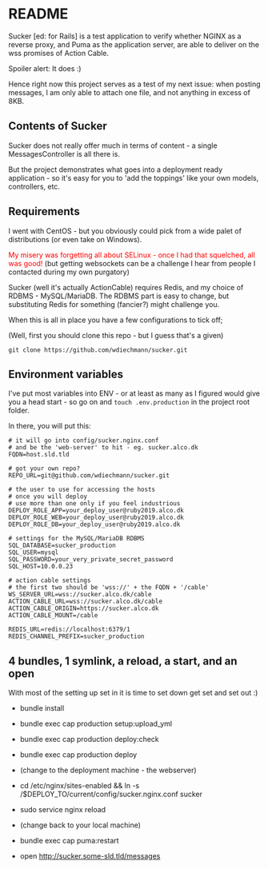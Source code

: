 # README

Sucker [ed: for Rails] is a test application to verify whether 
NGINX as a reverse proxy, and Puma as the application server,
are able to deliver on the wss promises of Action Cable.

Spoiler alert: It does :)

Hence right now this project serves as a test of my next issue: when posting messages, I am only able to attach one file, and not anything in excess of 8KB.

## Contents of Sucker

Sucker does not really offer much in terms of content - a single 
MessagesController is all there is.

But the project demonstrates what goes into a deployment ready
application - so it's easy for you to 'add the toppings' like
your own models, controllers, etc.

## Requirements

I went with CentOS - but you obviously could pick from a wide 
palet of distributions (or even take on Windows).

<span style="color:red">My misery was forgetting all about SELinux - once I had
that squelched, all was good!</span> (but getting websockets can be a 
challenge I hear from people I contacted during my own purgatory)

Sucker (well it's actually ActionCable) requires Redis, and 
my choice of RDBMS - MySQL/MariaDB. The RDBMS part is easy to change,
but substituting Redis for something (fancier?) might challenge you.

When this is all in place you have a few configurations to tick off;

(Well, first you should clone this repo - but I guess that's a given)

`git clone https://github.com/wdiechmann/sucker.git`

## Environment variables

I've put most variables into ENV - or at least as many as I figured
would give you a head start - so go on and `touch .env.production` in
the project root folder.

In there, you will put this:

    # it will go into config/sucker.nginx.conf
    # and be the 'web-server' to hit - eg. sucker.alco.dk
    FQDN=host.sld.tld

    # got your own repo?
    REPO_URL=git@github.com/wdiechmann/sucker.git

    # the user to use for accessing the hosts
    # once you will deploy
    # use more than one only if you feel industrious
    DEPLOY_ROLE_APP=your_deploy_user@ruby2019.alco.dk
    DEPLOY_ROLE_WEB=your_deploy_user@ruby2019.alco.dk
    DEPLOY_ROLE_DB=your_deploy_user@ruby2019.alco.dk

    # settings for the MySQL/MariaDB RDBMS
    SQL_DATABASE=sucker_production
    SQL_USER=mysql
    SQL_PASSWORD=your_very_private_secret_password
    SQL_HOST=10.0.0.23

    # action cable settings
    # the first two should be 'wss://' + the FQDN + '/cable'
    WS_SERVER_URL=wss://sucker.alco.dk/cable
    ACTION_CABLE_URL=wss://sucker.alco.dk/cable
    ACTION_CABLE_ORIGIN=https://sucker.alco.dk
    ACTION_CABLE_MOUNT=/cable

    REDIS_URL=redis://localhost:6379/1
    REDIS_CHANNEL_PREFIX=sucker_production

## 4 bundles, 1 symlink, a reload, a start, and an open

With most of the setting up set in it is time to set down get set and set out :)

* bundle install

* bundle exec cap production setup:upload_yml

* bundle exec cap production deploy:check

* bundle exec cap production deploy

* (change to the deployment machine - the webserver) 

* cd /etc/nginx/sites-enabled && ln -s /$DEPLOY_TO/current/config/sucker.nginx.conf sucker

* sudo service nginx reload

* (change back to your local machine) 

* bundle exec cap puma:restart

* open http://sucker.some-sld.tld/messages
